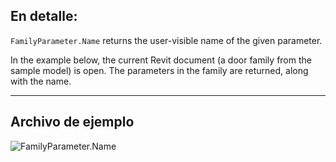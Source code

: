 ## En detalle:
`FamilyParameter.Name` returns the user-visible name of the given parameter.

In the example below, the current Revit document (a door family from the sample model) is open. The parameters in the family are returned, along with the name.
___
## Archivo de ejemplo

![FamilyParameter.Name](./Revit.Elements.FamilyParameter.Name_img.jpg)
